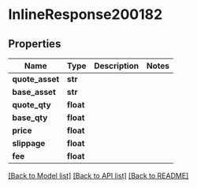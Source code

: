 # InlineResponse200182

## Properties
Name | Type | Description | Notes
------------ | ------------- | ------------- | -------------
**quote_asset** | **str** |  | 
**base_asset** | **str** |  | 
**quote_qty** | **float** |  | 
**base_qty** | **float** |  | 
**price** | **float** |  | 
**slippage** | **float** |  | 
**fee** | **float** |  | 

[[Back to Model list]](../README.md#documentation-for-models) [[Back to API list]](../README.md#documentation-for-api-endpoints) [[Back to README]](../README.md)

